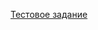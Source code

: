 [Тестовое задание](https://docs.google.com/document/d/1Fnvrf19Uu_sigi1gjIuiqG8lLb9ayv-S2BZr-ZvWx9o/edit)
